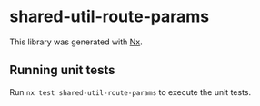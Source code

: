# shared-util-route-params

This library was generated with [Nx](https://nx.dev).

## Running unit tests

Run `nx test shared-util-route-params` to execute the unit tests.
